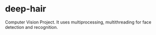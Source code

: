 # deep-hair

Computer Vision Project. It uses multiprocessing, multithreading for face detection and recognition.
